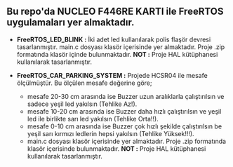 ## Bu repo'da NUCLEO F446RE KARTI ile FreeRTOS uygulamaları yer almaktadır.

* **FreeRTOS_LED_BLINK :** İki adet led kullanılarak polis flaşör devresi tasarlanmıştır. main.c dosyası klasör içerisinde yer almaktadır. Proje .zip formatında klasör içinde bulunmaktadır. **NOT :** Proje HAL kütüphanesi kullanılarak tasarlanmıştır.


* **FreeRTOS_CAR_PARKING_SYSTEM :** Projede HCSR04 ile mesafe ölçülmüştür. Bu ölçülen mesafe değerine göre;
    * mesafe 20-30 cm arasında ise Buzzer uzun aralıklarla çalıştırılsın ve sadece yeşil led yakılsın (Tehlike Az!).
    * mesafe 10-20 cm arasında ise Buzzer daha hızlı çalıştırılsın ve yeşil led ile birlikte sarı led yakılsın (Tehlike Orta!!).
    * mesafe 0-10 cm arasında ise Buzzer çok hızlı şekilde çalıştırılsın be yeşil sarı kırmızı ledlerin hepsi yakılsın (Tehlike Yüksek!!!).
    * main.c dosyası klasör içerisinde yer almaktadır. Proje .zip formatında klasör içerisinde bulunmaktadır. **NOT :** Proje HAL kütüphanesi kullanılarak tasarlanmıştır.  
